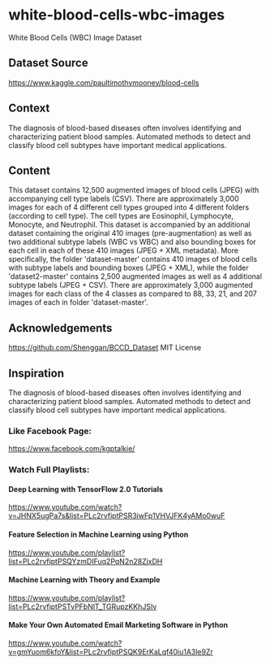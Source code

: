 # white-blood-cells-wbc-images
White Blood Cells (WBC) Image Dataset

## Dataset Source
https://www.kaggle.com/paultimothymooney/blood-cells

## Context
The diagnosis of blood-based diseases often involves identifying and characterizing patient blood samples. Automated methods to detect and classify blood cell subtypes have important medical applications.

## Content
This dataset contains 12,500 augmented images of blood cells (JPEG) with accompanying cell type labels (CSV). There are approximately 3,000 images for each of 4 different cell types grouped into 4 different folders (according to cell type). The cell types are Eosinophil, Lymphocyte, Monocyte, and Neutrophil. This dataset is accompanied by an additional dataset containing the original 410 images (pre-augmentation) as well as two additional subtype labels (WBC vs WBC) and also bounding boxes for each cell in each of these 410 images (JPEG + XML metadata). More specifically, the folder 'dataset-master' contains 410 images of blood cells with subtype labels and bounding boxes (JPEG + XML), while the folder 'dataset2-master' contains 2,500 augmented images as well as 4 additional subtype labels (JPEG + CSV). There are approximately 3,000 augmented images for each class of the 4 classes as compared to 88, 33, 21, and 207 images of each in folder 'dataset-master'.

## Acknowledgements
https://github.com/Shenggan/BCCD_Dataset MIT License

## Inspiration
The diagnosis of blood-based diseases often involves identifying and characterizing patient blood samples. Automated methods to detect and classify blood cell subtypes have important medical applications.


### Like Facebook Page: 
https://www.facebook.com/kgptalkie/

### Watch Full Playlists: 
#### Deep Learning with TensorFlow 2.0 Tutorials
https://www.youtube.com/watch?v=JHNX5ugPa7s&list=PLc2rvfiptPSR3iwFp1VHVJFK4yAMo0wuF

#### Feature Selection in Machine Learning using Python
https://www.youtube.com/playlist?list=PLc2rvfiptPSQYzmDIFuq2PqN2n28ZjxDH

#### Machine Learning with Theory and Example
https://www.youtube.com/playlist?list=PLc2rvfiptPSTvPFbNlT_TGRupzKKhJSIv

#### Make Your Own Automated Email Marketing Software in Python
https://www.youtube.com/watch?v=gmYuom6kfoY&list=PLc2rvfiptPSQK9ErKaLqf40iu1A3le9Zr

